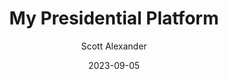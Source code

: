 ---
layout: podcast
title: "My Presidential Platform"
author: Scott Alexander
description: https://www.astralcodexten.com/p/my-presidential-platform
date: 2023-09-05
length: 3380844
duration: 845
guid: my-presidential-platform
---